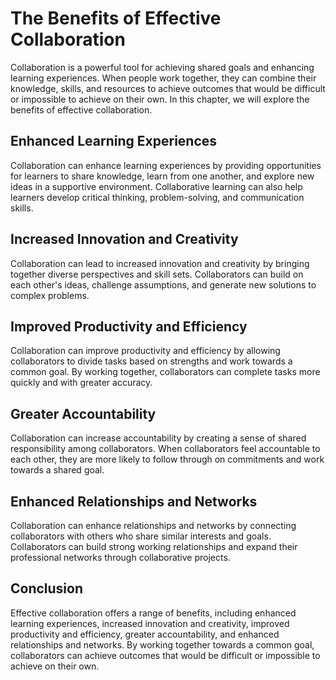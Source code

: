 The Benefits of Effective Collaboration
===============================================================================

Collaboration is a powerful tool for achieving shared goals and enhancing learning experiences. When people work together, they can combine their knowledge, skills, and resources to achieve outcomes that would be difficult or impossible to achieve on their own. In this chapter, we will explore the benefits of effective collaboration.

Enhanced Learning Experiences
-----------------------------

Collaboration can enhance learning experiences by providing opportunities for learners to share knowledge, learn from one another, and explore new ideas in a supportive environment. Collaborative learning can also help learners develop critical thinking, problem-solving, and communication skills.

Increased Innovation and Creativity
-----------------------------------

Collaboration can lead to increased innovation and creativity by bringing together diverse perspectives and skill sets. Collaborators can build on each other's ideas, challenge assumptions, and generate new solutions to complex problems.

Improved Productivity and Efficiency
------------------------------------

Collaboration can improve productivity and efficiency by allowing collaborators to divide tasks based on strengths and work towards a common goal. By working together, collaborators can complete tasks more quickly and with greater accuracy.

Greater Accountability
----------------------

Collaboration can increase accountability by creating a sense of shared responsibility among collaborators. When collaborators feel accountable to each other, they are more likely to follow through on commitments and work towards a shared goal.

Enhanced Relationships and Networks
-----------------------------------

Collaboration can enhance relationships and networks by connecting collaborators with others who share similar interests and goals. Collaborators can build strong working relationships and expand their professional networks through collaborative projects.

Conclusion
----------

Effective collaboration offers a range of benefits, including enhanced learning experiences, increased innovation and creativity, improved productivity and efficiency, greater accountability, and enhanced relationships and networks. By working together towards a common goal, collaborators can achieve outcomes that would be difficult or impossible to achieve on their own.
